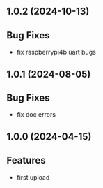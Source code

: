 ## 1.0.2 (2024-10-13)

## Bug Fixes

- fix raspberrypi4b uart bugs

## 1.0.1 (2024-08-05)

## Bug Fixes

- fix doc errors

## 1.0.0 (2024-04-15)

## Features

- first upload